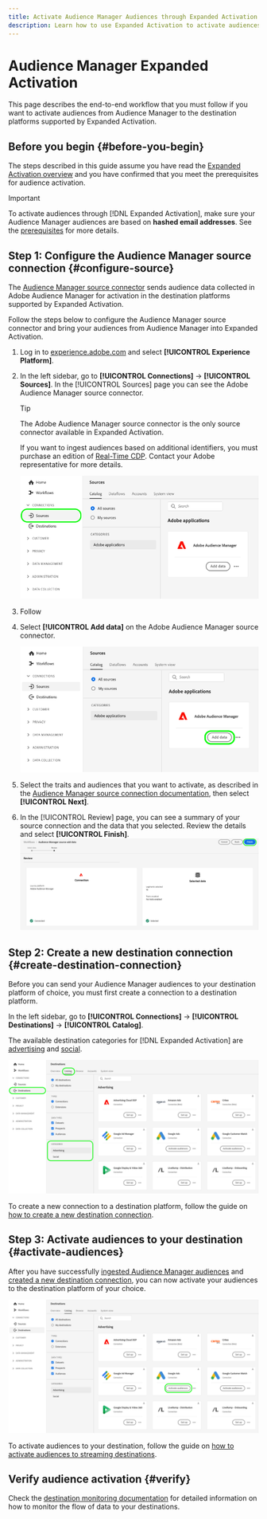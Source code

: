 ```yaml
---
title: Activate Audience Manager Audiences through Expanded Activation
description: Learn how to use Expanded Activation to activate audiences from Audience Manager to social and advertising destinations from Real-Time CDP.
---
```


# Audience Manager Expanded Activation

This page describes the end-to-end workflow that you must follow if you want to activate audiences from Audience Manager to the destination platforms supported by Expanded Activation.

## Before you begin {#before-you-begin}

The steps described in this guide assume you have read the [Expanded Activation overview](overview.md) and you have confirmed that you meet the prerequisites for audience activation.

>[!IMPORTANT]
>
>To activate audiences through [!DNL Expanded Activation], make sure your Audience Manager audiences are based on **hashed email addresses**. See the [prerequisites](overview.md#prerequisites) for more details.

## Step 1: Configure the Audience Manager source connection {#configure-source}

The [Audience Manager source connector](../sources/tutorials/ui/create/adobe-applications/audience-manager.md) sends audience data collected in Adobe Audience Manager for activation in the destination platforms supported by Expanded Activation.

Follow the steps below to configure the Audience Manager source connector and bring your audiences from Audience Manager into Expanded Activation.

1. Log in to [experience.adobe.com](https://experience.adobe.com) and select **[!UICONTROL Experience Platform]**.
1. In the left sidebar, go to **[!UICONTROL Connections]** -> **[!UICONTROL Sources]**. In the [!UICONTROL Sources] page you can see the Adobe Audience Manager source connector.

    >[!TIP]
    >
    >The Adobe Audience Manager source connector is the only source connector available in Expanded Activation.
    >
    >If you want to ingest audiences based on additional identifiers, you must purchase an edition of [Real-Time CDP](../rtcdp/overview.md). Contact your Adobe representative for more details.

    ![Platform UI image showing the Sources tab with the Audience Manager source connection.](assets/sources-tab.png)

1. Follow
1. Select **[!UICONTROL Add data]** on the Adobe Audience Manager source connector.

    ![Platform UI image showing the Sources tab with the Audience Manager source connection.](assets/add-data.png)

1. Select the traits and audiences that you want to activate, as described in the [Audience Manager source connection documentation](../sources/tutorials/ui/create/adobe-applications/audience-manager.md#select-traits-and-segments), then select **[!UICONTROL Next]**.
1. In the [!UICONTROL Review] page, you can see a summary of your source connection and the data that you selected. Review the details and select **[!UICONTROL Finish]**.
    ![Platform UI image showing the Review step in the Audience Manager source connection workflow.](assets/add-data-finish.png)


## Step 2: Create a new destination connection {#create-destination-connection}

Before you can send your Audience Manager audiences to your destination platform of choice, you must first create a connection to a destination platform.

In the left sidebar, go to **[!UICONTROL Connections]** -> **[!UICONTROL Destinations]** -> **[!UICONTROL Catalog]**.

The available destination categories for [!DNL Expanded Activation] are [advertising](../destinations/catalog/advertising/overview.md) and [social](../destinations/catalog/social/overview.md).

![Platform UI image showing the destination catalog for Expanded Activation.](assets/destination-catalog.png)

To create a new connection to a destination platform, follow the guide on [how to create a new destination connection](../destinations/ui/connect-destination.md).

## Step 3: Activate audiences to your destination {#activate-audiences}

After you have successfully [ingested Audience Manager audiences](#configure-source) and [created a new destination connection](#create-destination-connection), you can now activate your audiences to the destination platform of your choice.

![Platform UI image showing the destination catalog for Expanded Activation.](assets/activate-audiences.png)

To activate audiences to your destination, follow the guide on [how to activate audiences to streaming destinations](../destinations/ui/activate-segment-streaming-destinations.md).





## Verify audience activation {#verify}

Check the [destination monitoring documentation](../../dataflows/ui/monitor-destinations.md) for detailed information on how to monitor the flow of data to your destinations.
